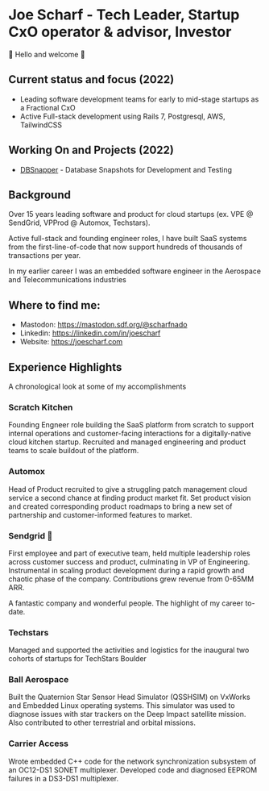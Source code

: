 # Joe Scharf - Tech Leader, Startup CxO operator & advisor, Investor

👋 Hello and welcome 👋

## Current status and focus (2022)
- Leading software development teams for early to mid-stage startups as a Fractional CxO
- Active Full-stack development using Rails 7, Postgresql, AWS, TailwindCSS

## Working On and Projects (2022)
- [DBSnapper](https://dbsnapper.com) - Database Snapshots for Development and Testing

## Background
Over 15 years leading software and product for cloud startups (ex. VPE @ SendGrid, VPProd @ Automox, Techstars).

Active full-stack and founding engineer roles, I have built SaaS systems from the first-line-of-code that now support hundreds of thousands of transactions per year.

In my earlier career I was an embedded software engineer in the Aerospace and Telecommunications industries

## Where to find me:
- Mastodon: https://mastodon.sdf.org/@scharfnado
- Linkedin: https://linkedin.com/in/joescharf
- Website: https://joescharf.com

## Experience Highlights
A chronological look at some of my accomplishments

### Scratch Kitchen
Founding Engneer role building the SaaS platform from scratch to support internal operations and customer-facing interactions for a digitally-native cloud kitchen startup. Recruited and managed engineering and product teams to scale buildout of the platform.

### Automox
Head of Product recruited to give a struggling patch management cloud service a second chance at finding product market fit. Set product vision and created corresponding product roadmaps to bring a new set of partnership and customer-informed features to market.

### Sendgrid 🚀
First employee and part of executive team, held multiple leadership roles across customer success and product, culminating in VP of Engineering. Instrumental in scaling product development during a rapid growth and chaotic phase of the company. Contributions grew revenue from 0-65MM ARR. 

A fantastic company and wonderful people. The highlight of my career to-date.

### Techstars
Managed and supported the activities and logistics for the inaugural two cohorts of startups for TechStars Boulder

### Ball Aerospace
Built the Quaternion Star Sensor Head Simulator (QSSHSIM) on VxWorks and Embedded Linux operating systems. This simulator was used to diagnose issues with star trackers on the Deep Impact satellite mission. Also contributed to other terrestrial and orbital missions.

### Carrier Access
Wrote embedded C++ code for the network synchronization subsystem of an OC12-DS1 SONET multiplexer. Developed code and diagnosed EEPROM failures in a DS3-DS1 multiplexer.
